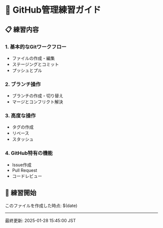 # 🎯 GitHub管理練習ガイド

## 📋 練習内容

### 1. 基本的なGitワークフロー
- ファイルの作成・編集
- ステージングとコミット
- プッシュとプル

### 2. ブランチ操作
- ブランチの作成・切り替え
- マージとコンフリクト解決

### 3. 高度な操作
- タグの作成
- リベース
- スタッシュ

### 4. GitHub特有の機能
- Issue作成
- Pull Request
- コードレビュー

## 🚀 練習開始

このファイルを作成した時点: $(date)

---

最終更新: 2025-01-28 15:45:00 JST

